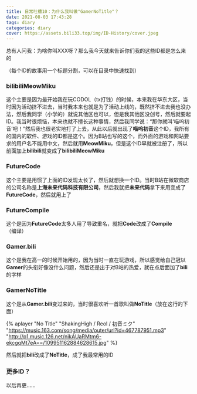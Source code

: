 ```yaml
---
title: 日常吐槽10：为什么我叫做"GamerNoTitle"？
date: 2021-08-03 17:43:28
tags: diary
categories: diary
cover: https://assets.bili33.top/img/ID-History/cover.jpeg
---
```


总有人问我：为啥你叫XXX呀？那么我今天就来告诉你们我的这些ID都是怎么来的

（每个ID的故事用一个标题分割，可以在目录中快速找到）

### bilibiliMeowMiku

这个主要是因为最开始我在玩CODOL（tx打钱）的时候，本来我在华东大区，当时因为活动挤不进去，当时我本来也就是为了活动上线的，既然挤不进去我也没办法，然后我同学（小学的）就说其他区也可以，但是我其他区没创号，然后就要起ID。我当时很烦恼，本来也就不擅长这种事情，然后我同学说：“那你就叫‘喵呜初音’吧！”然后我也很老实地打了上去，从此以后就出现了**喵呜初音**这个ID，我所有的国内的软件、游戏的ID都是这个。因为B站也写的这个，而外面的游戏和网站要求的用户名不能用中文，然后就用**MeowMiku**，但是这个ID早就被注册了，所以前面加上**bilibili**就变成了**bilibiliMeowMiku**

### FutureCode

这个主要是用惯了上面的ID发现太长了，然后就想换一个ID。当时B站在微软商店的公司名称是**上海未来代码科技有限公司**，然后我就把**未来代码**拿下来用变成了**FutureCode**，然后就用上了

### FutureCompile

这个是因为**FutureCode**太多人用了导致重名，就把**Code**改成了**Compile**（编译）

### Gamer.bili

这个是我在高一的时候开始用的，因为当时一直在玩游戏，所以感觉给自己冠以**Gamer**的头衔好像没什么问题，然后还是出于对B站的热爱，就在点后面加了**bili**的字样

### GamerNoTitle

这个是从**Gamer.bili**变过来的，当时很喜欢听一首歌叫做**NoTitle**（放在这行的下面）

{% aplayer "No Title" "ShakingHigh / Reol / 初音ミク"  "https://music.163.com/song/media/outer/url?id=467787951.mp3" "http://p1.music.126.net/nikAUaRMtm6-ekcgqMt7eA==/109951162884628615.jpg" %}

然后就把**bili**改成了**NoTitle**，成了我最常用的ID

### 更多ID？

以后再更……
